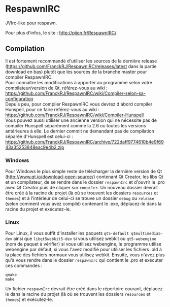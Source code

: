 # RespawnIRC

JVIrc-like pour respawn.

Pour plus d'infos, le site : http://pijon.fr/RespawnIRC/

## Compilation

Il est fortement recommandé d'utiliser les sources de la dernière release (https://github.com/FranckRJ/RespawnIRC/releases/latest dans la partie download en bas) plutôt que les sources de la branche master pour compiler RespawnIRC.  
Pour connaître les modifications à apporter au programme selon votre compilateur/version de Qt, référez-vous au wiki : https://github.com/FranckRJ/RespawnIRC/wiki/Compiler-selon-sa-configuration  
Depuis peu, pour compiler RespawnIRC vous devrez d'abord compiler Hunspell, pour ce faire référez-vous au wiki : https://github.com/FranckRJ/RespawnIRC/wiki/Compiler-Hunspell  
Vous pouvez aussi utiliser une ancienne version qui ne nécessite pas de compiler Hunspell séparément comme la 2.6 ou toutes les versions antérieures à elle. Le dernier commit ne demandant pas de compilation séparée d'Hunspell est celui-ci : https://github.com/FranckRJ/RespawnIRC/archive/722daff9774610b4e9f6943a35253848eac9e4b2.zip

### Windows

Pour Windows le plus simple reste de télécharger la dernière version de Qt (http://www.qt.io/download-open-source/) contenant Qt Creator, les libs Qt et un compilateur, de se rendre dans le dossier `respawnIrc` et d'ouvrir le .pro avec Qt Creator puis de cliquer sur `compiler`. Un nouveau dossier devrait être créé à la racine du projet (là où se trouvent les dossiers `resources` et `themes`) et à l'intérieur de celui-ci se trouve un dossier `debug` ou `release` (selon comment vous avez compilé) contenant le .exe, déplacez-le dans la racine du projet et exécutez-le.

### Linux

Pour Linux, il vous suffit d'installer les paquets `qt5-default qtmultimedia5-dev` ainsi que `libqt5webkit5-dev` si vous utilisez webkit ou `qt5-webengine` (nom de paquet à vérifier) si vous utilisez webengine, le programme utilise webengine par défaut, si vous l'avez modifié pour utiliser les fichiers .old à la place des fichiers normaux vous utilisez webkit. Ensuite, vous n'avez plus qu'à vous rendre dans le dossier `respawnIrc` qui contient le .pro et exécuter ces commandes :

    qmake
    make

Un fichier `respawnIrc` devrait être créé dans le répertoire courant, déplacez-le dans la racine du projet (là où se trouvent les dossiers `resources` et `themes`) et exécutez-le.